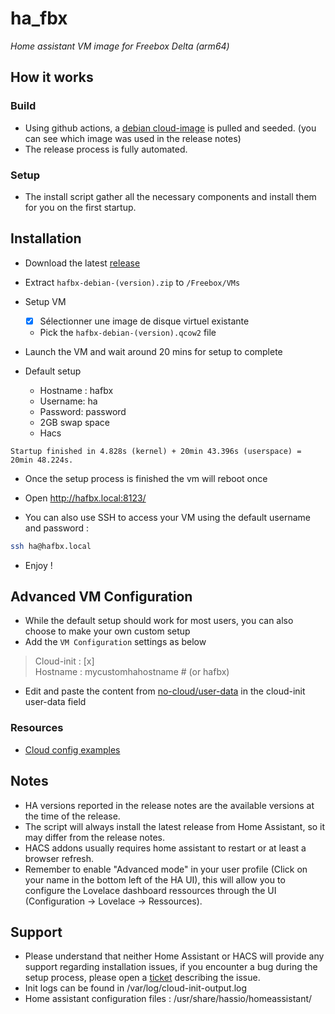 # ha_fbx

*Home assistant VM image for Freebox Delta (arm64)*

## How it works

### Build

* Using github actions, a [debian cloud-image](http://cdimage.debian.org/images/cloud/) is pulled and seeded. (you can see which image was used in the release notes)
* The release process is fully automated.

### Setup

* The install script gather all the necessary components and install them for you on the first startup.

## Installation

* Download the latest [release](https://glare.now.sh/foreign-sub/ha_fbx/hafbx
)
* Extract `hafbx-debian-(version).zip` to `/Freebox/VMs`
* Setup VM
  * [x] Sélectionner une image de disque virtuel existante
  * Pick the `hafbx-debian-(version).qcow2` file

* Launch the VM and wait around 20 mins for setup to complete
* Default setup

  * Hostname : hafbx
  * Username: ha
  * Password: password
  * 2GB swap space
  * Hacs

```text
Startup finished in 4.828s (kernel) + 20min 43.396s (userspace) = 20min 48.224s.
```

* Once the setup process is finished the vm will reboot once

* Open <http://hafbx.local:8123/>

* You can also use SSH to access your VM using the default username and password :

```bash
ssh ha@hafbx.local
```

* Enjoy !

## Advanced VM Configuration

  * While the default setup should work for most users, you can also choose to make your own custom setup
  * Add the `VM Configuration` settings as below

> Cloud-init : [x]  
> Hostname : mycustomhahostname # (or hafbx)

* Edit and paste the content from [no-cloud/user-data](https://raw.githubusercontent.com/foreign-sub/ha_fbx/master/nocloud-net/user-data) in the cloud-init user-data field

### Resources

* [Cloud config examples](https://cloudinit.readthedocs.io/en/latest/topics/examples.html)

## Notes
* HA versions reported in the release notes are the available versions at the time of the release.
* The script will always install the latest release from Home Assistant, so it may differ from the release notes.
* HACS addons usually requires home assistant to restart or at least a browser refresh.
* Remember to enable "Advanced mode" in your user profile (Click on your name in the bottom left of the HA UI), this will allow you to configure the Lovelace dashboard ressources through the UI (Configuration -> Lovelace -> Ressources).

## Support

* Please understand that neither Home Assistant or HACS will provide any support regarding installation issues, if you encounter a bug during the setup process, please open a [ticket](https://github.com/foreign-sub/ha_fbx/issues) describing the issue.
* Init logs can be found in /var/log/cloud-init-output.log
* Home assistant configuration files : /usr/share/hassio/homeassistant/
